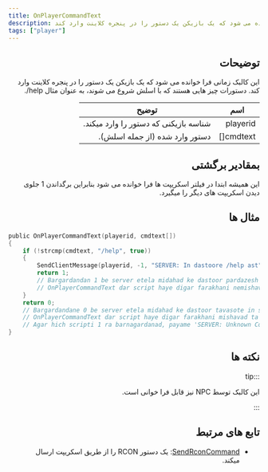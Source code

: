 ```yaml
---
title: OnPlayerCommandText
description: این کالبک زمانی فرا خوانده می شود که یک بازیکن یک دستور را در پنجره کلاینت وارد کند.
tags: ["player"]
---
```


<div dir="rtl" style={{ textAlign: "right" }}>

## توضیحات

این کالبک زمانی فرا خوانده می شود که یک بازیکن یک دستور را در پنجره کلاینت وارد کند. دستورات چیز هایی هستند که با اسلش شروع می شوند، به عنوان مثال help/.

| اسم   | توضیح                                                  |
| --------- | ----------------------------------------------------------- |
| playerid  | شناسه بازیکنی که دستور را وارد میکند.                |
| cmdtext[] | دستور وارد شده (از جمله اسلش). |

## بمقادیر برگشتی

این همیشه ابتدا در فیلتر اسکریپت ها فرا خوانده می شود بنابراین برگداندن 1 جلوی دیدن اسکریپت های دیگر را میگیرد.

## مثال ها
</div>

```c
public OnPlayerCommandText(playerid, cmdtext[])
{
    if (!strcmp(cmdtext, "/help", true))
    {
        SendClientMessage(playerid, -1, "SERVER: In dastoore /help ast");
        return 1;
        // Bargardandan 1 be server etela midahad ke dastoor pardazesh shode.
        // OnPlayerCommandText dar script haye digar farakhani nemishavad.
    }
    return 0;
    // Bargardandane 0 be server etela midahad ke dastoor tavasote in script pardazesh nashode.
    // OnPlayerCommandText dar script haye digar farakhani mishavad ta zamani ke 1 ra bargaranad.
    // Agar hich scripti 1 ra barnagardanad, payame 'SERVER: Unknown Command' baraye bazikon namayesh dade mishavad.
}
```
<div dir="rtl" style={{ textAlign: "right" }}>

## نکته ها

:::tip

این کالبک توسط NPC نیز قابل فرا خوانی است.

:::

## تابع های مرتبط

- [SendRconCommand](../functions/SendRconCommand.md): یک  دستور RCON را از طریق اسکریپت ارسال میکند.
</div>
